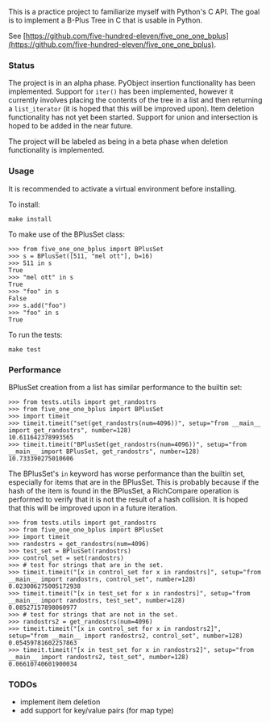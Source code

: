 
This is a practice project to familiarize myself with Python's C API. The goal
is to implement a B-Plus Tree in C that is usable in Python.

See [https://github.com/five-hundred-eleven/five_one_one_bplus](https://github.com/five-hundred-eleven/five_one_one_bplus).

### Status

The project is in an alpha phase. PyObject insertion functionality has been
implemented. Support for `iter()` has been implemented, however it currently
involves placing the contents of the tree in a list and then returning a
`list_iterator` (it is hoped that this will be improved upon). Item deletion
functionality has not yet been started. Support for union and intersection is
hoped to be added in the near future.

The project will be labeled as being in a beta phase when deletion
functionality is implemented.

### Usage

It is recommended to activate a virtual environment before installing.

To install:
```
make install
```

To make use of the BPlusSet class:
```
>>> from five_one_one_bplus import BPlusSet
>>> s = BPlusSet([511, "mel ott"], b=16)
>>> 511 in s
True
>>> "mel ott" in s
True
>>> "foo" in s
False
>>> s.add("foo")
>>> "foo" in s
True
```

To run the tests:
```
make test
```

### Performance

BPlusSet creation from a list has similar performance to the builtin set:
```
>>> from tests.utils import get_randostrs
>>> from five_one_one_bplus import BPlusSet
>>> import timeit
>>> timeit.timeit("set(get_randostrs(num=4096))", setup="from __main__ import get_randostrs", number=128)
10.611642378993565
>>> timeit.timeit("BPlusSet(get_randostrs(num=4096))", setup="from __main__ import BPlusSet, get_randostrs", number=128)
10.733390275010606
```

The BPlusSet's `in` keyword has worse performance than the builtin set,
especially for items that are in the BPlusSet. This is probably because if the
hash of the item is found in the BPlusSet, a RichCompare operation is performed
to verify that it is not the result of a hash collision. It is hoped that this
will be improved upon in a future iteration.
```
>>> from tests.utils import get_randostrs
>>> from five_one_one_bplus import BPlusSet
>>> import timeit
>>> randostrs = get_randostrs(num=4096)
>>> test_set = BPlusSet(randostrs)
>>> control_set = set(randostrs)
>>> # test for strings that are in the set.
>>> timeit.timeit("[x in control_set for x in randostrs]", setup="from __main__ import randostrs, control_set", number=128)
0.023006275005172938
>>> timeit.timeit("[x in test_set for x in randostrs]", setup="from __main__ import randostrs, test_set", number=128)
0.08527157898060977
>>> # test for strings that are not in the set.
>>> randostrs2 = get_randostrs(num=4096)
>>> timeit.timeit("[x in control_set for x in randostrs2]", setup="from __main__ import randostrs2, control_set", number=128)
0.05459781602257863
>>> timeit.timeit("[x in test_set for x in randostrs2]", setup="from __main__ import randostrs2, test_set", number=128)
0.06610740601900034
```

### TODOs

* implement item deletion
* add support for key/value pairs (for map type)
